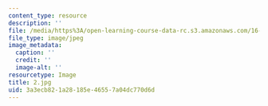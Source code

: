 ```yaml
---
content_type: resource
description: ''
file: /media/https%3A/open-learning-course-data-rc.s3.amazonaws.com/16-885j-aircraft-systems-engineering-fall-2005/3a3ecb821a28185e46557a04dc770d6d_2.jpg
file_type: image/jpeg
image_metadata:
  caption: ''
  credit: ''
  image-alt: ''
resourcetype: Image
title: 2.jpg
uid: 3a3ecb82-1a28-185e-4655-7a04dc770d6d
---
```

